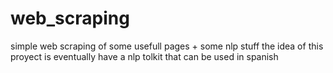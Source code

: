 # web_scraping
simple web scraping of some usefull pages + some nlp stuff
the idea of this proyect is eventually have a nlp tolkit that can be used in spanish
